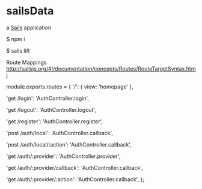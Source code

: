 # sailsData

a [Sails](http://sailsjs.org) application

$ npm i

$ sails lift



  Route Mappings
  http://sailsjs.org/#!/documentation/concepts/Routes/RouteTargetSyntax.html

module.exports.routes = {
  '/': {
    view: 'homepage'
  },

  'get /login': 'AuthController.login',

  'get /logout': 'AuthController.logout',

  'get /register': 'AuthController.register',

  'post /auth/local': 'AuthController.callback',

  'post /auth/local/:action': 'AuthController.callback',

  'get /auth/:provider': 'AuthController.provider',

  'get /auth/:provider/callback': 'AuthController.callback',

  'get /auth/:provider/:action': 'AuthController.callback',
};
